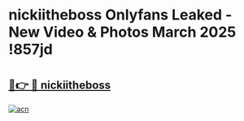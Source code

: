 # nickiitheboss Onlyfans Leaked - New Video & Photos March 2025 !857jd

# <h2><a href="https://e8ggic.iuczelnia.edu.pl?title=nickiitheboss&ref=857jd">🔗👉 🔴 nickiitheboss</a></h2>

[![acn](https://github.com/user-attachments/assets/0f9c940e-d8b0-45ae-aac7-cd30a18b3e1c)](https://e8ggic.iuczelnia.edu.pl?title=nickiitheboss&ref=857jd)


